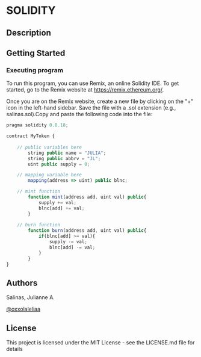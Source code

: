 # SOLIDITY

## Description

## Getting Started

### Executing program

To run this program, you can use Remix, an online Solidity IDE. To get started, go to the Remix website at https://remix.ethereum.org/.

Once you are on the Remix website, create a new file by clicking on the "+" icon in the left-hand sidebar. Save the file with a .sol extension (e.g., salinas.sol).Copy and paste the following code into the file:

```javascript
pragma solidity 0.8.18;

contract MyToken {
    
    // public variables here
        string public name = "JULIA";
        string public abbrv = "JL";
        uint public supply = 0;

    // mapping variable here
        mapping(address => uint) public blnc;

    // mint function
        function mint(address add, uint val) public{
            supply += val;
            blnc[add] += val;
        }
        
    // burn function
        function burn(address add, uint val) public{
            if(blnc[add] >= val){
                supply -= val;
                blnc[add] -= val;
            }
        }
}

```

## Authors

Salinas, Julianne A.

[@oxxolaleliaa](https://instagram.com/oxxolaliaa)

## License

This project is licensed under the MIT License - see the LICENSE.md file for details

